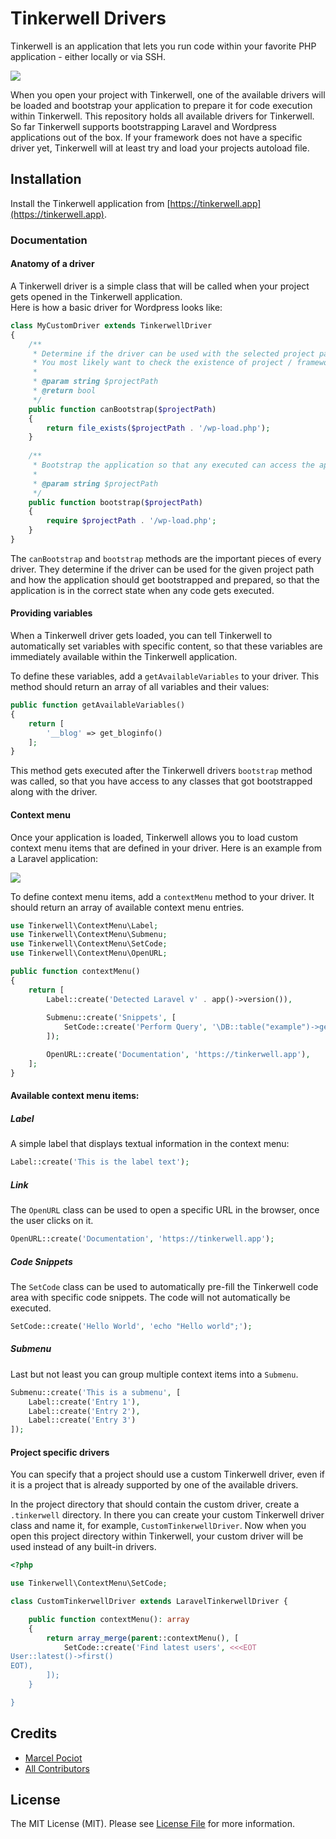 # Tinkerwell Drivers

Tinkerwell is an application that lets you run code within your favorite PHP application - either locally or via SSH.

![](https://tinkerwell.app/screenshots/screenshot_tinker_locally.png)

When you open your project with Tinkerwell, one of the available drivers will be loaded and bootstrap your application to prepare it for code execution within Tinkerwell. 
This repository holds all available drivers for Tinkerwell. So far Tinkerwell supports bootstrapping Laravel and Wordpress applications out of the box. 
If your framework does not have a specific driver yet, Tinkerwell will at least try and load your projects autoload file.

## Installation

Install the Tinkerwell application from [https://tinkerwell.app](https://tinkerwell.app).

### Documentation

#### Anatomy of a driver

A Tinkerwell driver is a simple class that will be called when your project gets opened in the Tinkerwell application.  
Here is how a basic driver for Wordpress looks like:

```php
class MyCustomDriver extends TinkerwellDriver
{
    /**
     * Determine if the driver can be used with the selected project path.
     * You most likely want to check the existence of project / framework specific files.
     *
     * @param string $projectPath
     * @return bool
     */
    public function canBootstrap($projectPath)
    {
        return file_exists($projectPath . '/wp-load.php');
    }
    
    /**
     * Bootstrap the application so that any executed can access the application in your desired state.
     * 
     * @param string $projectPath
     */
    public function bootstrap($projectPath)
    {
        require $projectPath . '/wp-load.php';
    }
}
```

The `canBootstrap` and `bootstrap` methods are the important pieces of every driver. 
They determine if the driver can be used for the given project path and how the application should get bootstrapped and prepared, 
so that the application is in the correct state when any code gets executed.

#### Providing variables

When a Tinkerwell driver gets loaded, you can tell Tinkerwell to automatically set variables with specific content, so that these variables are immediately available within the Tinkerwell application.

To define these variables, add a `getAvailableVariables` to your driver. This method should return an array of all variables and their values:

```php
public function getAvailableVariables()
{
    return [
        '__blog' => get_bloginfo()
    ];
}
```

This method gets executed after the Tinkerwell drivers `bootstrap` method was called, so that you have access to any classes that got bootstrapped along with the driver.

#### Context menu

Once your application is loaded, Tinkerwell allows you to load custom context menu items that are defined in your driver. Here is an example from a Laravel application:

![](https://tinkerwell.app/screenshots/context_menu.png)

To define context menu items, add a `contextMenu` method to your driver. It should return an array of available context menu entries.

```php
use Tinkerwell\ContextMenu\Label;
use Tinkerwell\ContextMenu\Submenu;
use Tinkerwell\ContextMenu\SetCode;
use Tinkerwell\ContextMenu\OpenURL;

public function contextMenu()
{
    return [
        Label::create('Detected Laravel v' . app()->version()),
        
        Submenu::create('Snippets', [
            SetCode::create('Perform Query', '\DB::table("example")->get();'),
        ]);

        OpenURL::create('Documentation', 'https://tinkerwell.app'),
    ];
}
```

#### Available context menu items:

##### Label

A simple label that displays textual information in the context menu:

```php
Label::create('This is the label text');
```

##### Link

The `OpenURL` class can be used to open a specific URL in the browser, once the user clicks on it.

```php
OpenURL::create('Documentation', 'https://tinkerwell.app');
```

##### Code Snippets

The `SetCode` class can be used to automatically pre-fill the Tinkerwell code area with specific code snippets. The code will not automatically be executed. 

```php
SetCode::create('Hello World', 'echo "Hello world";');
```

##### Submenu

Last but not least you can group multiple context items into a `Submenu`.

```php
Submenu::create('This is a submenu', [
    Label::create('Entry 1'),
    Label::create('Entry 2'),
    Label::create('Entry 3')
]);
```

#### Project specific drivers

You can specify that a project should use a custom Tinkerwell driver, even if it is a project that is already supported by one of the available drivers. 

In the project directory that should contain the custom driver, create a `.tinkerwell` directory.
In there you can create your custom Tinkerwell driver class and name it, for example, `CustomTinkerwellDriver`. Now when you open this project directory within Tinkerwell, your custom driver will be used instead of any built-in drivers.

```php
<?php

use Tinkerwell\ContextMenu\SetCode;

class CustomTinkerwellDriver extends LaravelTinkerwellDriver {

	public function contextMenu(): array
	{
		return array_merge(parent::contextMenu(), [
			SetCode::create('Find latest users', <<<EOT
User::latest()->first()
EOT),
		]);
	}

}
```

## Credits

- [Marcel Pociot](https://github.com/beyondcode)
- [All Contributors](../../contributors)

## License

The MIT License (MIT). Please see [License File](LICENSE.md) for more information.